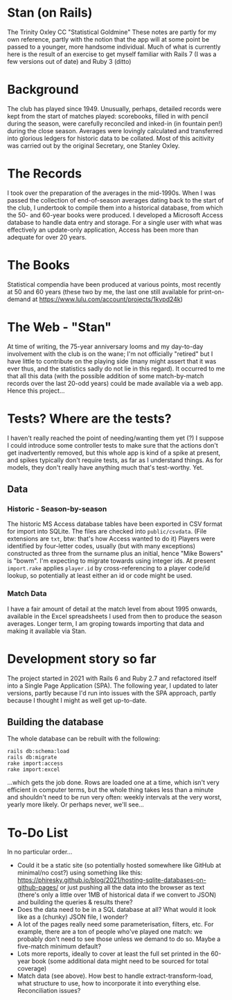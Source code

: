 # Stan (on Rails)
The Trinity Oxley CC "Statistical Goldmine"
These notes are partly for my own reference, partly with the notion that the app will at some point be passed to a younger, more handsome individual.
Much of what is currently here is the result of an exercise to get myself familiar with Rails 7 (I was a few versions out of date) and Ruby 3 (ditto)
# Background
The club has played since 1949. Unusually, perhaps, detailed records were kept from the start of matches played: scorebooks, filled in with pencil during the season, were carefully reconciled and inked-in (in fountain pen!) during the close season. Averages were lovingly calculated and transferred into glorious ledgers for historic data to be collated. Most of this acitivity was carried out by the original Secretary, one Stanley Oxley.
# The Records
I took over the preparation of the averages in the mid-1990s. When I was passed the collection of end-of-season averages dating back to the start of the club, I undertook to compile them into a historical database, from which the 50- and 60-year books were produced. I developed a Microsoft Access database to handle data entry and storage. For a single user with what was effectively an update-only application, Access has been more than adequate for over 20 years.
# The Books
Statistical compendia have been produced at various points, most recently at 50 and 60 years (these two by me, the last one still available for print-on-demand at https://www.lulu.com/account/projects/1kvpd24k)
# The Web - "Stan"
At time of writing, the 75-year anniversary looms and my day-to-day involvement with the club is on the wane; I'm not officially "retired" but I have little to contribute on the playing side (many might assert that it was ever thus, and the statistics sadly do not lie in this regard). It occurred to me that all this data (with the possible addition of some match-by-match records over the last 20-odd years) could be made available via a web app. Hence this project...
# Tests? Where are the tests?
I haven't really reached the point of needing/wanting them yet (?) I suppose I could introduce some controller tests to make sure that the actions don't get inadvertently removed, but this whole app is kind of a spike at present, and spikes typically don't require tests, as far as I understand things. As for models, they don't really have anything much that's test-worthy. Yet.
## Data
### Historic - Season-by-season
The historic MS Access database tables have been exported in CSV format for import into SQLite. The files are checked into `public/csvdata`. (File extensions are `txt`, btw: that's how Access wanted to do it) Players were identified by four-letter codes, usually (but with many exceptions) constructed as three from the surname plus an initial, hence "Mike Bowers" is "bowm". I'm expecting to migrate towards using integer ids. At present `import.rake` applies `player.id` by cross-referencing to a player code/id lookup, so potentially at least either an id or code might be used.
### Match Data
I have a fair amount of detail at the match level from about 1995 onwards, available in the Excel spreadsheets I used from then to produce the season averages. Longer term, I am groping towards importing that data and making it available via Stan.
# Development story so far
The project started in 2021 with Rails 6 and Ruby 2.7 and refactored itself into a Single Page Application (SPA). The following year, I updated to later versions, partly because I'd run into issues with the SPA approach, partly because I thought I might as well get up-to-date.
## Building the database
The whole database can be rebuilt with the following:

    rails db:schema:load
    rails db:migrate
    rake import:access
    rake import:excel

 ...which gets the job done. Rows are loaded one at a time, which isn't very efficient in computer terms, but the whole thing takes less than a minute and shouldn't need to be run very often: weekly intervals at the very worst, yearly more likely. Or perhaps never, we'll see...
# To-Do List
In no particular order...
* Could it be a static site (so potentially hosted somewhere like GitHub at minimal/no cost?) using something like this: https://phiresky.github.io/blog/2021/hosting-sqlite-databases-on-github-pages/ or just pushing all the data into the browser as text (there's only a little over 1MB of historical data if we convert to JSON) and building the queries & results there?
* Does the data need to be in a SQL database at all? What would it look like as a (chunky) JSON file, I wonder?
* A lot of the pages really need some parameterisation, filters, etc. For example, there are a ton of people who've played one match: we probably don't need to see those unless we demand to do so. Maybe a five-match minimum default?
* Lots more reports, ideally to cover at least the full set printed in the 60-year book (some additional data might need to be sourced for total coverage)
* Match data (see above). How best to handle extract-transform-load, what structure to use, how to incorporate it into everything else. Reconciliation issues?
